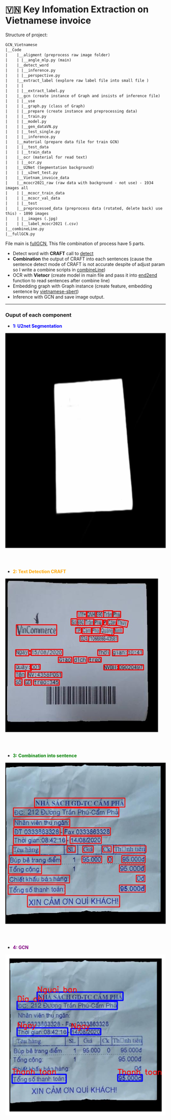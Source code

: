 # :vietnam: Key Infomation Extraction on Vietnamese invoice

Structure of project:
```
GCN_Vietnamese
|__Code
|    |__aligment (preprocess raw image folder)
|    | |__angle_mlp.py (main)
|    |__detect_word 
|    | |__inference.py
|    | |__perspective.py
|    |__extract_label (explore raw label file into small file )
|    | |
|    | |__extract_label.py
|    |__gcn (create instance of Graph and insists of inference file)
|    | |__use
|    | |__graph.py (class of Graph)
|    | |__prepare (create instance and preprocessing data)
|    | |__train.py
|    | |__model.py
|    | |__gen_dataVN.py
|    | |__test_single.py
|    | |__inference.py
|    |__material (prepare data file for train GCN)
|    | |__test_data
|    | |__train_data
|    |__ocr (material for read text)
|    | |__ocr.py
|    |__U2Net (Segmentation background)
|    | |__u2net_test.py
|    |__Vietnam_invoice_data
|    |__mcocr2021_raw (raw data with background - not use) - 1934 images all
|    | |__mcocr_train_data
|    | |__mcocr_val_data
|    | |__test
|    |__preprocessed_data (preprocess data (rotated, delete back) use this) - 1090 images
|    | |__images (.jpg)
|    | |__label_mcocr2021 (.csv)
|__combineLine.py
|__fullGCN.py
```


File main is [fullGCN](/Code/fullGCN.py), This file combination of process have 5 parts. 

* Detect word with **CRAFT** call to [detect](/Code/detect_word/inference.py)
* **Combination** the output of CRAFT into each sentences (cause the sentence detect mode of CRAFT is not accurate despite of adjust param so I write a combine scripts in [combineLine](/Code/combineLine.py)) 
* OCR with **Vietocr** (create model in main file and pass it into [end2end](/Code/combineLine.py) function to read sentences after combine line)
* Embedding graph with Graph instance (create feature, embedding sentence by [vietnamese-sbert](https://huggingface.co/keepitreal/vietnamese-sbert))
* Inference with GCN and save image output.

___
### Ouput of each component
- **<font color='Blue' >1: U2net Segmentation</font>**
  
![](/Code/U2Net/output/mcocr_public_145013chgcz.jpg)

<br><br>

- **<font color='orange' >2: Text Detection CRAFT</font>**
  
![](/Code/detect_word/result/res_mcocr_public_145013aedmq.jpg)

<br><br>

- **<font color='green' >3: Combination into sentence</font>**
  
![](/Code/detect_word/result/done_combination.jpg)

<br><br>
- **<font color='purple' >4: GCN</font>**
  
![](/Code/gcn/output_result/mcocr_public_145013cxgot_result_.png)
